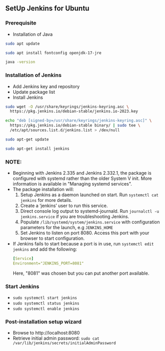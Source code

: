 
## SetUp Jenkins for Ubuntu

### Prerequisite 
- Installation of Java
```sh
sudo apt update

sudo apt install fontconfig openjdk-17-jre

java -version
```

### Installation of Jenkins
- Add Jenkins key and repository
- Update package list
- Install Jenkins

```sh
sudo wget -O /usr/share/keyrings/jenkins-keyring.asc \
  https://pkg.jenkins.io/debian-stable/jenkins.io-2023.key

echo "deb [signed-by=/usr/share/keyrings/jenkins-keyring.asc]" \
  https://pkg.jenkins.io/debian-stable binary/ | sudo tee \
  /etc/apt/sources.list.d/jenkins.list > /dev/null

sudo apt-get update

sudo apt-get install jenkins
```

### NOTE: 
- Beginning with Jenkins 2.335 and Jenkins 2.332.1, the package is configured with systemd rather than the older System V init. More information is available in "Managing systemd services".
- The package installation will:
    1. Setup Jenkins as a daemon launched on start. Run `systemctl cat jenkins` for more details.
    2. Create a ‘jenkins’ user to run this service.
    3. Direct console log output to systemd-journald. Run `journalctl -u jenkins.service` if you are troubleshooting Jenkins.
    4. Populate `/lib/systemd/system/jenkins.service` with configuration parameters for the launch, e.g `JENKINS_HOME`
    5. Set Jenkins to listen on port 8080. Access this port with your browser to start configuration.
- If Jenkins fails to start because a port is in use, run `systemctl edit jenkins` and add the following:
    ```yaml
    [Service]
    Environment="JENKINS_PORT=8081"
    ```
    Here, "8081" was chosen but you can put another port available.

### Start Jenkins
- `sudo systemctl start jenkins`
- `sudo systemctl status jenkins`
- `sudo systemctl enable jenkins`

### Post-installation setup wizard
- Browse to http://localhost:8080
- Retrieve initial admin password: `sudo cat /var/lib/jenkins/secrets/initialAdminPassword`